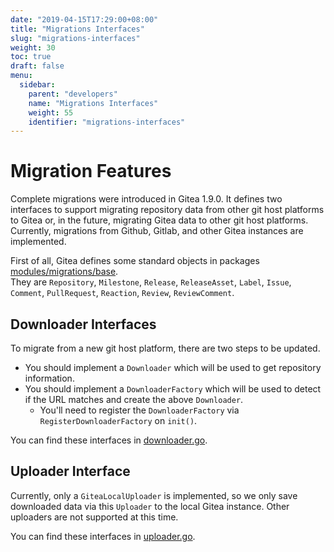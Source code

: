 ```yaml
---
date: "2019-04-15T17:29:00+08:00"
title: "Migrations Interfaces"
slug: "migrations-interfaces"
weight: 30
toc: true
draft: false
menu:
  sidebar:
    parent: "developers"
    name: "Migrations Interfaces"
    weight: 55
    identifier: "migrations-interfaces"
---
```


# Migration Features

Complete migrations were introduced in Gitea 1.9.0. It defines two interfaces to support migrating
repository data from other git host platforms to Gitea or, in the future, migrating Gitea data to other
git host platforms.  
Currently, migrations from Github, Gitlab, and other Gitea instances are implemented.

First of all, Gitea defines some standard objects in packages [modules/migrations/base](https://github.com/go-gitea/gitea/tree/master/modules/migrations/base).  
They are `Repository`, `Milestone`, `Release`, `ReleaseAsset`, `Label`, `Issue`, `Comment`, `PullRequest`, `Reaction`, `Review`, `ReviewComment`.

## Downloader Interfaces

To migrate from a new git host platform, there are two steps to be updated.

- You should implement a `Downloader` which will be used to get repository information.
- You should implement a `DownloaderFactory` which will be used to detect if the URL matches and create the above `Downloader`.
   - You'll need to register the `DownloaderFactory` via `RegisterDownloaderFactory` on `init()`.

You can find these interfaces in [downloader.go](https://github.com/go-gitea/gitea/blob/master/modules/migrations/base/downloader.go).

## Uploader Interface

Currently, only a `GiteaLocalUploader` is implemented, so we only save downloaded
data via this `Uploader` to the local Gitea instance. Other uploaders are not supported at this time.

You can find these interfaces in [uploader.go](https://github.com/go-gitea/gitea/blob/master/modules/migrations/base/uploader.go).
